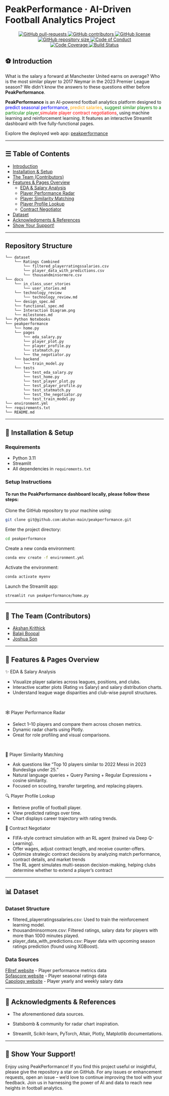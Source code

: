 # PeakPerformance · AI-Driven Football Analytics Project

<p align="center">
    <a href="https://github.com/akshan-main/peakperformance/pulls">
        <img src="https://img.shields.io/github/issues-pr/akshan-main/peakperformance.svg?style=for-the-badge&logo=opencollective" alt="GitHub pull-requests">
    </a>
    <a href="https://github.com/akshan-main/peakperformance/graphs/contributors">
        <img src="https://img.shields.io/github/contributors/akshan-main/peakperformance.svg?style=for-the-badge&logo=bandsintown" alt="GitHub contributors">
    </a>
    <a href="https://github.com/akshan-main/peakperformance/blob/master/LICENSE">
        <img src="https://img.shields.io/github/license/akshan-main/peakperformance?style=for-the-badge&logo=appveyor" alt="GitHub license">
    </a>
    <br>
    <a href="https://github.com/akshan-main/peakperformance">
        <img src="https://img.shields.io/github/repo-size/akshan-main/peakperformance?style=for-the-badge&logo=git" alt="GitHub repository size">
    </a>
    <a href="https://github.com/akshan-main/peakperformance/blob/main/CODE_OF_CONDUCT.md">
        <img src="https://img.shields.io/badge/code%20of-conduct-ff69b4.svg?style=for-the-badge&logo=crowdsource" alt="Code of Conduct">
    </a>
    <br>
    <a href="https://coveralls.io/github/akshan-main/peakperformance?branch=main" > 
        <img src="https://coveralls.io/repos/github/akshan-main/peakperformance/badge.svg?branch=main" alt="Code Coverage"> 
    </a>
    <a href="https://github.com/akshan-main/peakperformance/actions/workflows/python-app.yml">
        <img src="https://github.com/akshan-main/peakperformance/actions/workflows/python-app.yml/badge.svg?branch=main" alt="Build Status">
    </a>
</p>

## ⚽️ Introduction  

What is the salary a forward at Manchester United earns on average? Who is the most similar player to 2017 Neymar in the 2023 Premier League season? We didn't know the answers to these questions either before **PeakPerformance**.

**PeakPerformance** is an AI-powered football analytics platform designed to <span style="color:blue">predict seasonal performance</span>, <span style="color:orange">predict salaries</span>,<span style="color:green"> suggest similar players to a particular player</span>,<span style="color:red">simulate player contract negotiations</span>, using machine learning and reinforcement learning. It features an interactive Streamlit dashboard with five fully-functional pages.

Explore the deployed web app: [peakperformance](https://peakperformance.streamlit.app/)

---

## ☰ Table of Contents

- [Introduction](#introduction)
- [Installation & Setup](#installation--setup)
- [The Team (Contributors)](#the-team-contributors)
- [Features & Pages Overview](#features--pages-overview)
  - [EDA & Salary Analysis](#eda--salary-analysis)
  - [Player Performance Radar](#player-performance-radar)
  - [Player Similarity Matching](#player-similarity-matching)
  - [Player Profile Lookup](#player-profile-lookup)
  - [Contract Negotiator](#contract-negotiator)
- [Dataset](#dataset)
- [Acknowledgments & References](#acknowledgments--references)
- [Show Your Support!](#show-your-support)

---

## Repository Structure
```plaintext
└── dataset
    └── Ratings Combined
        └── filtered_playerratingssalaries.csv
        └── player_data_with_predictions.csv
        └── thousandminsormore.csv
└── docs
    └── in_class_user_stories
        └── user_stories.md
    └── technology_review
        └── technology_review.md
    └── design_spec.md
    └── functional_spec.md
    └── Interaction Diagram.png
    └── milestones.md
└── Python Notebooks
└── peakperformance
    └── home.py
    └── pages
        └── eda_salary.py
        └── player_plot.py
        └── player_profile.py
        └── statmatch.py
        └── the_negotiator.py
    └── backend
        └── train_model.py
    └── tests
        └── test_eda_salary.py
        └── test_home.py
        └── test_player_plot.py
        └── test_player_profile.py
        └── test_statmatch.py
        └── test_the_negotiator.py
        └── test_train_model.py
└── environment.yml
└── requirements.txt
└── README.md

```

---

## 🚀 Installation & Setup

### Requirements
- Python 3.11
- Streamlit
- All dependencies in `requirements.txt`

### Setup Instructions
#### To run the PeakPerformance dashboard locally, please follow these steps:

Clone the GitHub repository to your machine using:

```bash
git clone git@github.com:akshan-main/peakperformance.git
```
Enter the project directory:
```bash
cd peakperformance
```
Create a new conda environment:
```bash
conda env create -f environment.yml
```
Activate the environment:
```bash
conda activate myenv
```
Launch the Streamlit app:
```bash
streamlit run peakperformance/home.py
```

---
## 👥 The Team (Contributors)
- [Akshan Krithick](https://github.com/akshan-main)
- [Balaji Boopal](https://github.com/balajiboopal)
- [Joshua Son](https://github.com/Joshuason55)
---
## 🧩 Features & Pages Overview
✨ EDA & Salary Analysis
- Visualize player salaries across leagues, positions, and clubs.
- Interactive scatter plots (Rating vs Salary) and salary distribution charts.
- Understand league wage disparities and club-wise payroll structures.
<br>

🕸️ Player Performance Radar
- Select 1–10 players and compare them across chosen metrics.
- Dynamic radar charts using Plotly.
- Great for role profiling and visual comparisons.
<br>

🎯 Player Similarity Matching
- Ask questions like “Top 10 players similar to 2022 Messi in 2023 Bundesliga under 25.”
- Natural language queries + Query Parsing + Regular Expressions + cosine similarity.
- Focused on scouting, transfer targeting, and replacing players.

🔍 Player Profile Lookup
- Retrieve profile of football player.
- View predicted ratings over time.
- Chart displays career trajectory with rating trends.

💼 Contract Negotiator
- FIFA-style contract simulation with an RL agent (trained via Deep Q-Learning).
- Offer wages, adjust contract length, and receive counter-offers.
- Optimize strategic contract decisions by analyzing match performance, contract details, and market trends
- The RL agent simulates multi-season decision-making, helping clubs determine whether to extend a player’s contract

---
## 📊 Dataset
### Dataset Structure

- filtered_playerratingssalaries.csv: Used to train the reinforcement learning model.
- thousandminsormore.csv: Filtered ratings, salary data for players with more than 1000 minutes played.
- player_data_with_predictions.csv: Player data with upcoming season ratings prediction (found using XGBoost).
### Data Sources
[FBref website](https://fbref.com/en/) - Player performance metrics data
<br>
[Sofascore website](https://www.sofascore.com/) - Player seasonal ratings data
<br>
[Capology website](https://www.capology.com/) - Player yearly and weekly salary data

---

## 📅 Acknowledgments & References

- The aforementioned data sources.

- Statsbomb & community for radar chart inspiration.

- Streamlit, Scikit-learn, PyTorch, Altair, Plotly, Matplotlib documentations.

---

## 🌟 Show Your Support!
Enjoy using PeakPerformance! If you find this project useful or insightful, please give the repository a star on GitHub. For any issues or enhancement requests, open an issue – we’d love to continue improving the tool with your feedback. Join us in harnessing the power of AI and data to reach new heights in football analytics.